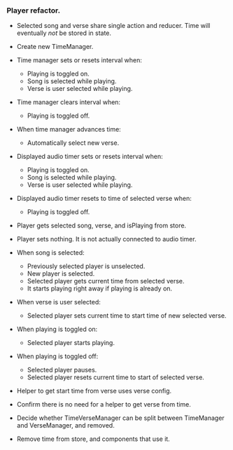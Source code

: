 ### Player refactor.

* Selected song and verse share single action and reducer. Time will eventually *not* be stored in state.

* Create new TimeManager.

* Time manager sets or resets interval when:
    * Playing is toggled on.
    * Song is selected while playing.
    * Verse is user selected while playing.

* Time manager clears interval when:
    * Playing is toggled off.

* When time manager advances time:
    * Automatically select new verse.

* Displayed audio timer sets or resets interval when:
    * Playing is toggled on.
    * Song is selected while playing.
    * Verse is user selected while playing.

* Displayed audio timer resets to time of selected verse when:
    * Playing is toggled off.

* Player gets selected song, verse, and isPlaying from store.
* Player sets nothing. It is not actually connected to audio timer.

* When song is selected:
    * Previously selected player is unselected.
    * New player is selected.
    * Selected player gets current time from selected verse.
    * It starts playing right away if playing is already on.

* When verse is user selected:
    * Selected player sets current time to start time of new selected verse.

* When playing is toggled on:
    * Selected player starts playing.

* When playing is toggled off:
    * Selected player pauses.
    * Selected player resets current time to start of selected verse.

* Helper to get start time from verse uses verse config.
* Confirm there is no need for a helper to get verse from time.

* Decide whether TimeVerseManager can be split between TimeManager and VerseManager, and removed.

* Remove time from store, and components that use it.
